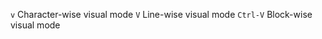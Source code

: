 `v`         Character-wise visual mode
`V`         Line-wise visual mode
`Ctrl-V`    Block-wise visual mode